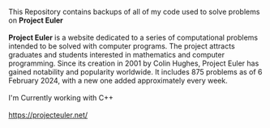 This Repository contains backups of all of my code used to solve problems on **Project Euler**
<br/>
<br/>
**Project Euler** is a website dedicated to a series of computational problems intended to be solved with computer programs. The project attracts graduates and students interested in mathematics and computer programming. Since its creation in 2001 by Colin Hughes, Project Euler has gained notability and popularity worldwide. It includes 875 problems as of 6 February 2024, with a new one added approximately every week.
<br/>
<br/>
I'm Currently working with C++
<br/>
<br/>
https://projecteuler.net/ 
